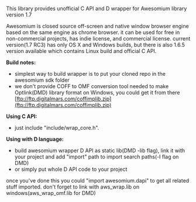 This library provides unofficial C API and D wrapper for Awesomium library version 1.7

Awesomium is closed source off-screen and native window browser engine based on the same engine as chrome browser. it can be used for free in non-commercial projects, has indie license, and commercial license. current version(1.7 RC3) has only OS X and Windows builds, but there is also 1.6.5 version available which contains Linux build and official C API.


**Build notes:**
  * simplest way to build wrapper is to put your cloned repo in the awesomium sdk folder
  * we don't provide COFF to OMF conversion tool needed to make Optlink(DMD) library format on Windows, you could get it from there [ftp://ftp.digitalmars.com/coffimplib.zip](ftp://ftp.digitalmars.com/coffimplib.zip)


**Using C API:**
  * just include "include/wrap\_core.h".


**Using with D language:**
  * build awesomium wrapper D API as static lib(DMD -lib flag), link it with your project and add "import" path to import search paths(-I flag on DMD)
  * or simply put whole D API code to your project

once you've done this you could "import awesomium.dapi" to get all related stuff imported. don't forget to link with aws\_wrap.lib on windows(aws\_wrap\_omf.lib for DMD)